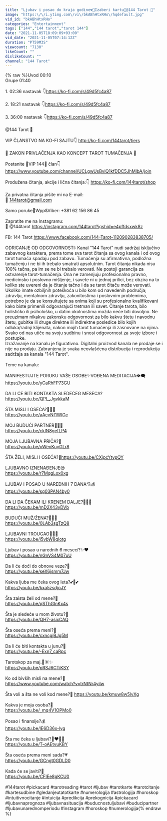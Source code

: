 ```yaml
---
title: "Ljubav i posao do kraja godine❤️💫Izaberi kartu💌@144 Tarot 🧿"
image: "https:\/\/i.ytimg.com\/vi\/bkABhHtxRHo\/hqdefault.jpg"
vid_id: "bkABhHtxRHo"
categories: "Entertainment"
tags: ["144","144 tarot","tarot 144"]
date: "2021-11-05T18:09:09+03:00"
vid_date: "2021-11-05T07:14:12Z"
duration: "PT59M3S"
viewcount: "7130"
likeCount: ""
dislikeCount: ""
channel: "144 Tarot"
---
```

{% raw %}Uvod 00:10<br />Grupe 01:40<br /><br />1. 02:36 nastavak 👇<a rel="nofollow" target="blank" href="https://ko-fi.com/s/49d5fc4a87">https://ko-fi.com/s/49d5fc4a87</a><br /><br />2. 18:21 nastavak 👇<a rel="nofollow" target="blank" href="https://ko-fi.com/s/49d5fc4a87">https://ko-fi.com/s/49d5fc4a87</a><br /><br />3. 36:00 nastavak 👇<a rel="nofollow" target="blank" href="https://ko-fi.com/s/49d5fc4a87">https://ko-fi.com/s/49d5fc4a87</a><br /><br />@144 Tarot 🧿<br /><br />VIP ČLANSTVO NA KO-FI SAJTU👇 <a rel="nofollow" target="blank" href="http://ko-fi.com/144tarot/tiers">http://ko-fi.com/144tarot/tiers</a><br /><br />🧿 ZAKON PRIVLAČENJA KAO KONCEPT TAROT TUMAČENJA 🧿<br /><br />Postanite 👑VIP 144👑 član👇<br /><a rel="nofollow" target="blank" href="https://www.youtube.com/channel/UCLgwUsBviQ1kfDDC5JhMlbA/join">https://www.youtube.com/channel/UCLgwUsBviQ1kfDDC5JhMlbA/join</a><br /><br />Produžena čitanja, akcije i lična čitanja:👇 <a rel="nofollow" target="blank" href="https://ko-fi.com/144tarot/shop">https://ko-fi.com/144tarot/shop</a><br /><br />Za privatna čitanja pišite mi na E-mail:<br />💌 144tarot@gmail.com<br /><br />Samo poruke📲Wpp&amp;Viber: +381 62 156 86 45<br /><br />Zapratite me na Instagramu:<br />📸 @144tarot <a rel="nofollow" target="blank" href="https://instagram.com/144tarot?igshid=e4pffdsxwk8z">https://instagram.com/144tarot?igshid=e4pffdsxwk8z</a><br /><br />FB: 144 Tarot <a rel="nofollow" target="blank" href="https://www.facebook.com/144-Tarot-112090283838705/">https://www.facebook.com/144-Tarot-112090283838705/</a><br /><br />ODRICANJE OD ODGOVORNOSTI: Kanal &quot;144 Tarot&quot; nudi sadržaj isključivo zabavnog karaktera, prema tome sva tarot čitanja sa ovog kanala i od ovog tarot tumača spadaju pod zabavu. Tumačenja su afirmativna, podložna tumačenju i ne bi ih trebalo smatrati apsolutnim. Tarot čitanja nikada nisu 100% tačna, pa im se ne bi trebalo verovati. Ne postoji garancija za ostvarenje tarot-tumačenja. Ona ne zamenjuju profesionalno pravno, medicinsko i poslovno mišljenje, i savete ni u jednoj prilici, bez obzira na to koliko ste uvereni da je čitanje tačno i da se tarot čitaču može verovati. Ukoliko imate ozbiljnih poteškoća u bilo kom od navedenih područja; zdravlju, mentalnom zdravlju, zakonitostima i poslovnim problemima, potrebno je da se konsultujete sa onima koji su profesionalno kvalifikovani kako biste primenili odgovarajući tretman ili savet. Čitanje tarota, bilo holističko ili psihološko, u datim okolnostima možda neće biti dovoljno. Ne preuzimam nikakvu zakonsku odgovornost za bilo kakvu štetu i navodnu štetu, gubitke ili druge direktne ili indirektne posledice bilo kojih odluka/radnji klijenata, nakon mojih tarot tumačenja ili zasnovane na njima. Svako od nas utiče na svoju sudbinu i snosi odgovornost za svoje izbore i postupke. <br />Izražavanje na kanalu je figurativno. Digitalni proizvod kanala ne prodaje se i nije na prodaju. Zabranjena je svaka neovlašćena distribucija i reprodukcija sadržaja sa kanala &quot;144 Tarot&quot;.<br /><br />Teme na kanalu: <br /><br />MANIFESTUJTE PORUKU VAŠE OSOBE✨VOĐENA MEDITACIJA👁️‍🗨️<br /><a rel="nofollow" target="blank" href="https://youtu.be/yCaRhFP73GU">https://youtu.be/yCaRhFP73GU</a><br /><br />DA LI ĆE BITI KONTAKTA SLEDEĆEG MESECA?<br /><a rel="nofollow" target="blank" href="https://youtu.be/QPL_JgvkkaM">https://youtu.be/QPL_JgvkkaM</a><br /><br />ŠTA MISLI I OSEĆA?💜✨💜<br /><a rel="nofollow" target="blank" href="https://youtu.be/aAcvNf1WlGc">https://youtu.be/aAcvNf1WlGc</a><br /><br />MOJ BUDUĆI PARTNER💖✨💖<br /><a rel="nofollow" target="blank" href="https://youtu.be/ckIN8gefLP4">https://youtu.be/ckIN8gefLP4</a><br /><br />MOJA LJUBAVNA PRIČA?💜<br /><a rel="nofollow" target="blank" href="https://youtu.be/xWenKuyGLr8">https://youtu.be/xWenKuyGLr8</a><br /><br />ŠTA ŽELI, MISLI I OSEĆA?🥰<a rel="nofollow" target="blank" href="https://youtu.be/CXipcYtvpQY">https://youtu.be/CXipcYtvpQY</a><br /><br />LJUBAVNO IZNENAĐENJE😍<br /><a rel="nofollow" target="blank" href="https://youtu.be/r7MqgLox0xg">https://youtu.be/r7MqgLox0xg</a><br /><br />LJUBAV I POSAO U NAREDNIH 7 DANA💘💰<br /><a rel="nofollow" target="blank" href="https://youtu.be/sg03PAN4by0">https://youtu.be/sg03PAN4by0</a><br /><br />DA LI DA ČEKAM ILI KRENEM DALJE?💞✨🔮<br /><a rel="nofollow" target="blank" href="https://youtu.be/mD2X43yDVb">https://youtu.be/mD2X43yDVb</a><br /><br />BUDUĆI MUŽ/ŽENA?💍💞💍<br /><a rel="nofollow" target="blank" href="https://youtu.be/0LAb3sgTzQ8">https://youtu.be/0LAb3sgTzQ8</a><br /><br />LJUBAVNI TROUGAO💝💝💝<br /><a rel="nofollow" target="blank" href="https://youtu.be/i5vbW8qIotg">https://youtu.be/i5vbW8qIotg</a><br /><br />Ljubav i posao u narednih 6 meseci?✨❤<br /><a rel="nofollow" target="blank" href="https://youtu.be/nGnVS4M07uU">https://youtu.be/nGnVS4M07uU</a><br /><br />Da li će doći do obnove veze?🦄<br /><a rel="nofollow" target="blank" href="https://youtu.be/seX6jsmm7Jw">https://youtu.be/seX6jsmm7Jw</a><br /><br />Kakva ljuba me čeka ovog leta?💕💫💕<br /><a rel="nofollow" target="blank" href="https://youtu.be/kxa5zsdjoJY">https://youtu.be/kxa5zsdjoJY</a><br /><br />Šta zaista želi od mene?💖<br /><a rel="nofollow" target="blank" href="https://youtu.be/qSThGInKx4s">https://youtu.be/qSThGInKx4s</a><br /><br />Šta je sledeće u mom životu?🔮<br /><a rel="nofollow" target="blank" href="https://youtu.be/QH7-asixCAQ">https://youtu.be/QH7-asixCAQ</a><br /><br />Šta oseća prema meni?💞<br /><a rel="nofollow" target="blank" href="https://youtu.be/cxncgjBJg5M">https://youtu.be/cxncgjBJg5M</a><br /><br />Da li će biti kontakta u junu?💓<br /><a rel="nofollow" target="blank" href="https://youtu.be/-Exn7_caRpc">https://youtu.be/-Exn7_caRpc</a><br /><br />Tarotskop za maj.💫☀️✨<br /><a rel="nofollow" target="blank" href="https://youtu.be/pRSJ6CTiKSY">https://youtu.be/pRSJ6CTiKSY</a><br /><br />Ko od bivših misli na mene?💟<br /><a rel="nofollow" target="blank" href="https://www.youtube.com/watch?v=trNtNr4yilw">https://www.youtube.com/watch?v=trNtNr4yilw</a><br /><br />Šta voli a šta ne voli kod mene?🤍 <a rel="nofollow" target="blank" href="https://youtu.be/kmuw8w5lvXg">https://youtu.be/kmuw8w5lvXg</a><br /><br />Kakva je moja osoba?🥰<br /><a rel="nofollow" target="blank" href="https://youtu.be/_mq4V1OPMo0">https://youtu.be/_mq4V1OPMo0</a><br /><br />Posao i finansije?💰<br /><a rel="nofollow" target="blank" href="https://youtu.be/lE6D36x-lyg">https://youtu.be/lE6D36x-lyg</a><br /><br />Šta me čeka u ljubavi?👩‍❤️‍💋‍👨<br /><a rel="nofollow" target="blank" href="https://youtu.be/T-oAEtvuKBY">https://youtu.be/T-oAEtvuKBY</a><br /><br />Šta oseća prema meni sada?💗<br /><a rel="nofollow" target="blank" href="https://youtu.be/GCngt0GDLD0">https://youtu.be/GCngt0GDLD0</a><br /><br />Kada će se javiti?👄<br /><a rel="nofollow" target="blank" href="https://youtu.be/CFIEe8gKCU0">https://youtu.be/CFIEe8gKCU0</a><br /><br />#144tarot #pickacard #tarotreading #tarot #ljubav #tarotkarte #tarotcitanje #kartesudbine #gledanjeutatotkarte #numerologija #astrologija #horoskop #intuitivnocitanje #intuicija #predikcija #prekognicija #pickacard #ljubavnaprognoza #ljubavnasituacija #buducnostuljubavi #buducipartner #ljubavunarednomperiodu #instagram #horoskop #numerologija{% endraw %}
